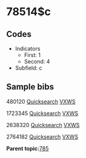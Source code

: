 # 78514$c

## Codes

-   Indicators
    -   First: 1
    -   Second: 4
-   Subfield: c

## Sample bibs

480120 [Quicksearch](https://search.library.yale.edu/catalog/480120) [VXWS](http://prodorbis.library.yale.edu:7014/vxws/GetHoldingsService?bibId=480120)

1723345 [Quicksearch](https://search.library.yale.edu/catalog/1723345) [VXWS](http://prodorbis.library.yale.edu:7014/vxws/GetHoldingsService?bibId=1723345)

2638320 [Quicksearch](https://search.library.yale.edu/catalog/2638320) [VXWS](http://prodorbis.library.yale.edu:7014/vxws/GetHoldingsService?bibId=2638320)

2764182 [Quicksearch](https://search.library.yale.edu/catalog/2764182) [VXWS](http://prodorbis.library.yale.edu:7014/vxws/GetHoldingsService?bibId=2764182)

**Parent topic:**[785](../../tags/785/785.md)


